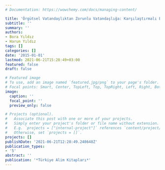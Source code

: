 ```yaml
---
# Documentation: https://wowchemy.com/docs/managing-content/

title: 'Örgütsel Vatandaşlıktan Zorunlu Vatandaşlığa: Karşılaştırmalı Bir Yaklaşım'
subtitle: ''
summary: ''
authors:
- Bora Yıldız
- Harun Yıldız
tags: []
categories: []
date: '2015-01-01'
lastmod: 2021-06-21T15:28:49+03:00
featured: false
draft: false

# Featured image
# To use, add an image named `featured.jpg/png` to your page's folder.
# Focal points: Smart, Center, TopLeft, Top, TopRight, Left, Right, BottomLeft, Bottom, BottomRight.
image:
  caption: ''
  focal_point: ''
  preview_only: false

# Projects (optional).
#   Associate this post with one or more of your projects.
#   Simply enter your project's folder or file name without extension.
#   E.g. `projects = ["internal-project"]` references `content/project/deep-learning/index.md`.
#   Otherwise, set `projects = []`.
projects: []
publishDate: '2021-06-21T12:28:49.248648Z'
publication_types:
- '5'
abstract: ''
publication: '*Türkiye Alim Kitapları*'
---
```

